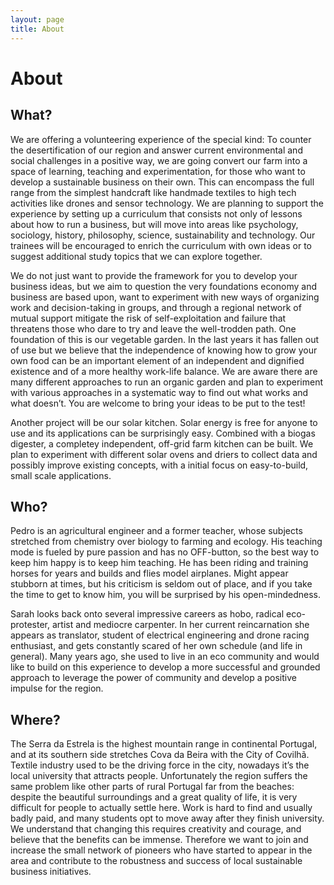 ```yaml
---
layout: page
title: About
---
```

# About

## What?

We are offering a volunteering experience of the special kind: To counter the desertification of our region and answer current environmental and social challenges in a positive way, we are going convert our farm into a space of learning, teaching and experimentation, for those who want to develop a sustainable business on their own. This can encompass the full range from the simplest handcraft like handmade textiles to high tech activities like drones and sensor technology. We are planning to support the experience by setting up a curriculum that consists not only of lessons about how to run a business, but will move into areas like psychology, sociology, history, philosophy, science, sustainability and technology. Our trainees will be encouraged to enrich the curriculum with own ideas or to suggest additional study topics that we can explore together.

We do not just want to provide the framework for you to develop your business ideas, but we aim to question the very foundations economy and business are based upon, want to experiment with new ways of organizing work and decision-taking in groups, and through a regional network of mutual support mitigate the risk of self-exploitation and failure that threatens those who dare to try and leave the well-trodden path. One foundation of this is our vegetable garden. In the last years it has fallen out of use but we believe that the independence of knowing how to grow your own food can be an important element of an independent and dignified existence and of a more healthy work-life balance. We are aware there are many different approaches to run an organic garden and plan to experiment with various approaches in a systematic way to find out what works and what doesn’t. You are welcome to bring your ideas to be put to the test!

Another project will be our solar kitchen. Solar energy is free for anyone to use and its applications can be surprisingly easy. Combined with a biogas digester, a completey independent, off-grid farm kitchen can be built. We plan to experiment with different solar ovens and driers to collect data and possibly improve existing concepts, with a initial focus on easy-to-build, small scale applications.

## Who?

Pedro is an agricultural engineer and a former teacher, whose subjects stretched from chemistry over biology to farming and ecology. His teaching mode is fueled by pure passion and has no OFF-button, so the best way to keep him happy is to keep him teaching. He has been riding and training horses for years and builds and flies model airplanes. Might appear stubborn at times, but his criticism is seldom out of place, and if you take the time to get to know him, you will be surprised by his open-mindedness.

Sarah looks back onto several impressive careers as hobo, radical eco-protester, artist and mediocre carpenter. In her current reincarnation she appears as translator, student of electrical engineering and drone racing enthusiast, and gets constantly scared of her own schedule (and life in general). Many years ago, she used to live in an eco community and would like to build on this experience to develop a more successful and grounded approach to leverage the power of community and develop a positive impulse for the region.

## Where?

The Serra da Estrela is the highest mountain range in continental Portugal, and at its southern side stretches Cova da Beira with the City of Covilhã. Textile industry used to be the driving force in the city, nowadays it’s the local university that attracts people. Unfortunately the region suffers the same problem like other parts of rural Portugal far from the beaches: despite the beautiful surroundings and a great quality of life, it is very difficult for people to actually settle here. Work is hard to find and usually badly paid, and many students opt to move away after they finish university. We understand that changing this requires creativity and courage, and believe that the benefits can be immense. Therefore we want to join and increase the small network of pioneers who have started to appear in the area and contribute to the robustness and success of local sustainable business initiatives.

